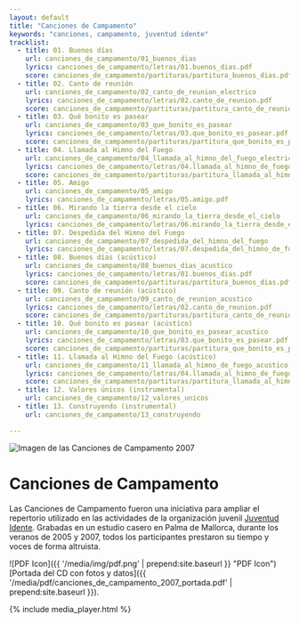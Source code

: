 ```yaml
---
layout: default
title: "Canciones de Campamento"
keywords: "canciones, campamento, juventud idente"
tracklist:
  - title: 01. Buenos días
    url: canciones_de_campamento/01_buenos_dias
    lyrics: canciones_de_campamento/letras/01.buenos_dias.pdf
    score: canciones_de_campamento/partituras/partitura_buenos_dias.pdf
  - title: 02. Canto de reunión
    url: canciones_de_campamento/02_canto_de_reunion_electrico
    lyrics: canciones_de_campamento/letras/02.canto_de_reunion.pdf
    score: canciones_de_campamento/partituras/partitura_canto_de_reunion.pdf
  - title: 03. Qué bonito es pasear
    url: canciones_de_campamento/03_que_bonito_es_pasear
    lyrics: canciones_de_campamento/letras/03.que_bonito_es_pasear.pdf
    score: canciones_de_campamento/partituras/partitura_que_bonito_es_pasear.pdf
  - title: 04. Llamada al Himno del Fuego
    url: canciones_de_campamento/04_llamada_al_himno_del_fuego_electrico
    lyrics: canciones_de_campamento/letras/04.llamada_al_himno_de_fuego.pdf
    score: canciones_de_campamento/partituras/partitura_llamada_al_himno_de_fuego.pdf
  - title: 05. Amigo
    url: canciones_de_campamento/05_amigo
    lyrics: canciones_de_campamento/letras/05.amigo.pdf
  - title: 06. Mirando la tierra desde el cielo
    url: canciones_de_campamento/06_mirando_la_tierra_desde_el_cielo
    lyrics: canciones_de_campamento/letras/06.mirando_la_tierra_desde_el_cielo.pdf
  - title: 07. Despedida del Himno del Fuego
    url: canciones_de_campamento/07_despedida_del_himno_del_fuego
    lyrics: canciones_de_campamento/letras/07.despedida_del_himno_de_fuego.pdf
  - title: 08. Buenos días (acústico)
    url: canciones_de_campamento/08_buenos_dias_acustico
    lyrics: canciones_de_campamento/letras/01.buenos_dias.pdf
    score: canciones_de_campamento/partituras/partitura_buenos_dias.pdf
  - title: 09. Canto de reunión (acústico)
    url: canciones_de_campamento/09_canto_de_reunion_acustico
    lyrics: canciones_de_campamento/letras/02.canto_de_reunion.pdf
    score: canciones_de_campamento/partituras/partitura_canto_de_reunion.pdf
  - title: 10. Qué bonito es pasear (acústico)
    url: canciones_de_campamento/10_que_bonito_es_pasear_acustico
    lyrics: canciones_de_campamento/letras/03.que_bonito_es_pasear.pdf
    score: canciones_de_campamento/partituras/partitura_que_bonito_es_pasear.pdf
  - title: 11. Llamada al Himno del Fuego (acústico)
    url: canciones_de_campamento/11_llamada_al_himno_de_fuego_acustico
    lyrics: canciones_de_campamento/letras/04.llamada_al_himno_de_fuego.pdf
    score: canciones_de_campamento/partituras/partitura_llamada_al_himno_de_fuego.pdf
  - title: 12. Valores únicos (instrumental)
    url: canciones_de_campamento/12_valores_unicos
  - title: 13. Construyendo (instrumental)
    url: canciones_de_campamento/13_construyendo

---
```


<img class="pull-right" src="{{ '/media/img/monopianistaTransPetit.png' | prepend:site.baseurl }}" alt="Imagen de las Canciones de Campamento 2007" />

Canciones de Campamento
=====

Las Canciones de Campamento fueron una iniciativa para ampliar el repertorio utilizado en las actividades de la organización juvenil [Juventud Idente](https://www.juventudidente.org). Grabadas en un estudio casero en Palma de Mallorca, durante los veranos de 2005 y 2007, todos los participantes prestaron su tiempo y voces de forma altruista.

![PDF Icon]({{ '/media/img/pdf.png' | prepend:site.baseurl }} "PDF Icon") [Portada del CD con fotos y datos]({{ '/media/pdf/canciones_de_campamento_2007_portada.pdf' | prepend:site.baseurl }}).

{% include media_player.html %}

